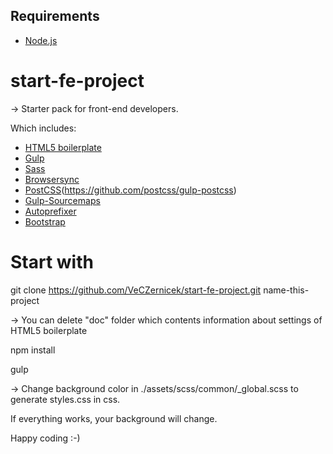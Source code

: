 ## Requirements
* [Node.js](https://nodejs.org) 

# start-fe-project
-> Starter pack for front-end developers. 

Which includes:
* [HTML5 boilerplate](https://html5boilerplate.com)
* [Gulp](https://gulpjs.com)
* [Sass](https://sass-lang.com)
* [Browsersync](https://www.browsersync.io)
* [PostCSS](https://github.com/postcss/postcss#articles)(https://github.com/postcss/gulp-postcss)
* [Gulp-Sourcemaps](https://github.com/gulp-sourcemaps/gulp-sourcemaps)
* [Autoprefixer](https://github.com/postcss/autoprefixer#gulp)
* [Bootstrap](https://getbootstrap.com)

# Start with
git clone https://github.com/VeCZernicek/start-fe-project.git name-this-project

-> You can delete "doc" folder which contents information about settings of HTML5 boilerplate

npm install 

gulp

-> Change background color in ./assets/scss/common/_global.scss to generate styles.css in css. 

If everything works, your background will change. 

Happy coding :-)
